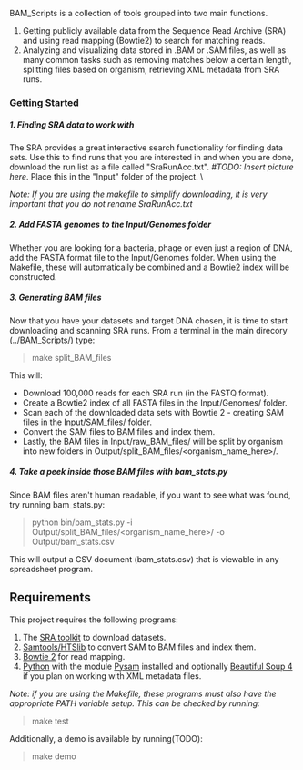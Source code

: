 BAM_Scripts is a collection of tools grouped into two main functions.
1) Getting publicly available data from the Sequence Read Archive (SRA) and using read mapping (Bowtie2) to search for matching reads.
2) Analyzing and visualizing data stored in .BAM or .SAM files, as well as many common tasks such as removing matches below a certain length, splitting files based on organism, retrieving XML metadata from SRA runs.

### Getting Started
##### 1. Finding SRA data to work with

The SRA provides a great interactive search functionality for finding data sets.  Use this to find runs that you are interested in and when you are done, download the run list as a file called "SraRunAcc.txt". *#TODO: Insert picture here*. 
Place this in the "Input" folder of the project. \

*Note: If you are using the makefile to simplify downloading, it is *very* important that you do not rename SraRunAcc.txt*

##### 2. Add FASTA genomes to the Input/Genomes folder

Whether you are looking for a bacteria, phage or even just a region of DNA, add the FASTA format file to the Input/Genomes folder. When using the Makefile, these will automatically be combined and a Bowtie2 index will be constructed.
##### 3. Generating BAM files

Now that you have your datasets and target DNA chosen, it is time to start downloading and scanning SRA runs. From a terminal in the main direcory (../BAM_Scripts/) type:
>make split_BAM_files

This will:
 * Download 100,000 reads for each SRA run (in the FASTQ format).
 * Create a Bowtie2 index of all FASTA files in the Input/Genomes/ folder.
 * Scan each of the downloaded data sets with Bowtie 2 - creating SAM files in the Input/SAM_files/ folder.
 * Convert the SAM files to BAM files and index them.
 * Lastly, the BAM files in Input/raw_BAM_files/ will be split by organism into new folders in Output/split_BAM_files/<organism_name_here>/.
 
##### 4. Take a peek inside those BAM files with bam_stats.py
Since BAM files aren't human readable, if you want to see what was found, try running bam_stats.py:
> python bin/bam_stats.py -i Output/split_BAM_files/<organism_name_here>/ -o Output/bam_stats.csv

This will output a CSV document (bam_stats.csv) that is viewable in any spreadsheet program.

## Requirements

This project requires the following programs:
1) The [SRA toolkit](https://github.com/ncbi/sra-tools/wiki/HowTo:-Binary-Installation) to download datasets.
2) [Samtools/HTSlib](http://www.htslib.org/download/) to convert SAM to BAM files and index them.
3) [Bowtie 2](http://bowtie-bio.sourceforge.net/bowtie2/manual.shtml#obtaining-bowtie-2) for read mapping.
4) [Python](https://www.python.org/downloads/) with the module [Pysam](https://github.com/pysam-developers/pysam) installed and optionally [Beautiful Soup 4](https://www.crummy.com/software/BeautifulSoup/bs4/doc/#installing-beautiful-soup) if you plan on working with XML metadata files.

*Note: if you are using the Makefile, these programs must also have the appropriate PATH variable setup. This can be checked by running:*
>make test

Additionally, a demo is available by running(TODO):
>make demo


